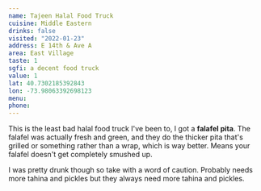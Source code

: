 ```yaml
---
name: Tajeen Halal Food Truck
cuisine: Middle Eastern
drinks: false
visited: "2022-01-23"
address: E 14th & Ave A
area: East Village
taste: 1
sgfi: a decent food truck
value: 1
lat: 40.7302185392843
lon: -73.98063392698123
menu:
phone:
---
```


This is the least bad halal food truck I've been to, I got a **falafel pita**. The falafel was actually fresh and green, and they do the thicker pita that's grilled or something rather than a wrap, which is way better. Means your falafel doesn't get completely smushed up.

I was pretty drunk though so take with a word of caution. Probably needs more tahina and pickles but they always need more tahina and pickles.
